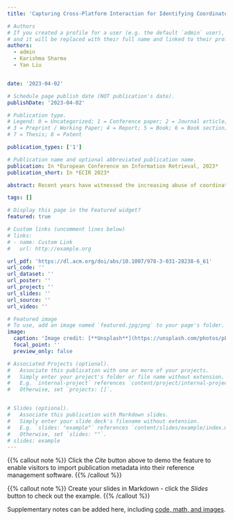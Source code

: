 ```yaml
---
title: 'Capturing Cross-Platform Interaction for Identifying Coordinated Accounts of Misinformation Campaigns'

# Authors
# If you created a profile for a user (e.g. the default `admin` user), write the username (folder name) here
# and it will be replaced with their full name and linked to their profile.
authors:
  - admin
  - Karishma Sharma
  - Yan Liu


date: '2023-04-02'

# Schedule page publish date (NOT publication's date).
publishDate: '2023-04-02'

# Publication type.
# Legend: 0 = Uncategorized; 1 = Conference paper; 2 = Journal article;
# 3 = Preprint / Working Paper; 4 = Report; 5 = Book; 6 = Book section;
# 7 = Thesis; 8 = Patent

publication_types: ['1']

# Publication name and optional abbreviated publication name.
publication: In *European Conference on Information Retrieval, 2023*
publication_short: In *ECIR 2023*

abstract: Recent years have witnessed the increasing abuse of coordinated accounts on multiple social media platforms. Such accounts are usually operated by misinformation campaigns to manipulate the public opinions on different platforms jointly. However, existing methods mainly focus on detecting such accounts by capturing the coordinated activities within a single platform. As a result, their performances are limited as they can not make use of the information from other platforms. In this work, we propose that capturing cross-platform coordinated activities can bring a significant boost to identifying the accounts operated by misinfromation campaigns. To leverage such information in a practical way, we design a novel Conditional Gaussian-distribution Basis to extract cross-platform correlation from Coordinated Activity Set, which can be easily acquired. Experimental results indicate that our methodology outperform baselines and its own variants that can not leverage cross-platform information.

tags: []

# Display this page in the Featured widget?
featured: true

# Custom links (uncomment lines below)
# links:
# - name: Custom Link
#   url: http://example.org

url_pdf: 'https://dl.acm.org/doi/abs/10.1007/978-3-031-28238-6_61'
url_code: ''
url_dataset: ''
url_poster: ''
url_project: ''
url_slides: ''
url_source: ''
url_video: ''

# Featured image
# To use, add an image named `featured.jpg/png` to your page's folder.
image:
  caption: 'Image credit: [**Unsplash**](https://unsplash.com/photos/pLCdAaMFLTE)'
  focal_point: ''
  preview_only: false

# Associated Projects (optional).
#   Associate this publication with one or more of your projects.
#   Simply enter your project's folder or file name without extension.
#   E.g. `internal-project` references `content/project/internal-project/index.md`.
#   Otherwise, set `projects: []`.


# Slides (optional).
#   Associate this publication with Markdown slides.
#   Simply enter your slide deck's filename without extension.
#   E.g. `slides: "example"` references `content/slides/example/index.md`.
#   Otherwise, set `slides: ""`.
# slides: example
---
```


{{% callout note %}}
Click the _Cite_ button above to demo the feature to enable visitors to import publication metadata into their reference management software.
{{% /callout %}}

{{% callout note %}}
Create your slides in Markdown - click the _Slides_ button to check out the example.
{{% /callout %}}

Supplementary notes can be added here, including [code, math, and images](https://wowchemy.com/docs/writing-markdown-latex/).
